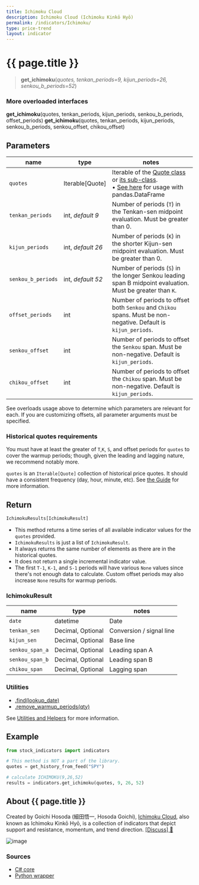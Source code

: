 ```yaml
---
title: Ichimoku Cloud
description: Ichimoku Cloud (Ichimoku Kinkō Hyō)
permalink: /indicators/Ichimoku/
type: price-trend
layout: indicator
---
```


# {{ page.title }}

><span class="indicator-syntax">**get_ichimoku**(*quotes, tenkan_periods=9, kijun_periods=26, senkou_b_periods=52*)</span>

### More overloaded interfaces

**get_ichimoku**(quotes, tenkan_periods, kijun_periods, senkou_b_periods,
                 offset_periods)
**get_ichimoku**(quotes, tenkan_periods, kijun_periods, senkou_b_periods,
                 senkou_offset, chikou_offset)

## Parameters

| name | type | notes
| -- |-- |--
| `quotes` | Iterable[Quote] | Iterable of the [Quote class]({{site.baseurl}}/guide/#historical-quotes) or [its sub-class]({{site.baseurl}}/guide/#using-custom-quote-classes). <br><span class='qna-dataframe'> • [See here]({{site.baseurl}}/guide/#using-pandasdataframe) for usage with pandas.DataFrame</span>
| `tenkan_periods` | int, *default 9* | Number of periods (`T`) in the Tenkan-sen midpoint evaluation.  Must be greater than 0.
| `kijun_periods` | int, *default 26* | Number of periods (`K`) in the shorter Kijun-sen midpoint evaluation.  Must be greater than 0.
| `senkou_b_periods` | int, *default 52* | Number of periods (`S`) in the longer Senkou leading span B midpoint evaluation.  Must be greater than `K`.
| `offset_periods` | int | Number of periods to offset both `Senkou` and `Chikou` spans.  Must be non-negative.  Default is `kijun_periods`.
| `senkou_offset` | int | Number of periods to offset the `Senkou` span.  Must be non-negative.  Default is `kijun_periods`.
| `chikou_offset` | int | Number of periods to offset the `Chikou` span.  Must be non-negative.  Default is `kijun_periods`.

See overloads usage above to determine which parameters are relevant for each.  If you are customizing offsets, all parameter arguments must be specified.

### Historical quotes requirements

You must have at least the greater of `T`,`K`, `S`, and offset periods for `quotes` to cover the warmup periods; though, given the leading and lagging nature, we recommend notably more.

`quotes` is an `Iterable[Quote]` collection of historical price quotes.  It should have a consistent frequency (day, hour, minute, etc).  See [the Guide]({{site.baseurl}}/guide/#historical-quotes) for more information.

## Return

```python
IchimokuResults[IchimokuResult]
```

- This method returns a time series of all available indicator values for the `quotes` provided.
- `IchimokuResults` is just a list of `IchimokuResult`.
- It always returns the same number of elements as there are in the historical quotes.
- It does not return a single incremental indicator value.
- The first `T-1`, `K-1`, and `S-1` periods will have various `None` values since there's not enough data to calculate.  Custom offset periods may also increase `None` results for warmup periods.

### IchimokuResult

| name | type | notes
| -- |-- |--
| `date` | datetime | Date
| `tenkan_sen` | Decimal, Optional | Conversion / signal line
| `kijun_sen` | Decimal, Optional | Base line
| `senkou_span_a` | Decimal, Optional | Leading span A
| `senkou_span_b` | Decimal, Optional | Leading span B
| `chikou_span` | Decimal, Optional | Lagging span

### Utilities

- [.find(lookup_date)]({{site.baseurl}}/utilities#find-indicator-result-by-date)
- [.remove_warmup_periods(qty)]({{site.baseurl}}/utilities#remove-warmup-periods)

See [Utilities and Helpers]({{site.baseurl}}/utilities#utilities-for-indicator-results) for more information.

## Example

```python
from stock_indicators import indicators

# This method is NOT a part of the library.
quotes = get_history_from_feed("SPY")

# calculate ICHIMOKU(9,26,52)
results = indicators.get_ichimoku(quotes, 9, 26, 52)
```

## About {{ page.title }}

Created by Goichi Hosoda (細田悟一, Hosoda Goichi), [Ichimoku Cloud](https://en.wikipedia.org/wiki/Ichimoku_Kink%C5%8D_Hy%C5%8D), also known as Ichimoku Kinkō Hyō, is a collection of indicators that depict support and resistance, momentum, and trend direction.
[[Discuss] &#128172;]({{site.dotnet.repo}}/discussions/251 "Community discussion about this indicator")

![image]({{site.dotnet.charts}}/Ichimoku.png)

### Sources

- [C# core]({{site.dotnet.src}}/e-k/Ichimoku/Ichimoku.Series.cs)
- [Python wrapper]({{site.python.src}}/ichimoku.py)
